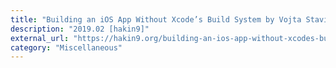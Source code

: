 ```yaml
---
title: "Building an iOS App Without Xcode’s Build System by Vojta Stavik"
description: "2019.02 [hakin9]"
external_url: "https://hakin9.org/building-an-ios-app-without-xcodes-build-system/"
category: "Miscellaneous"
---
```

